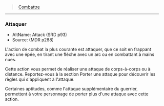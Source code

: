 ﻿---
!Generic
Id: combat_hd.md#attaquer
ParentLink: combat_hd.md#combattre
Name: Attaquer
ParentName: Combattre
NameLevel: 3
AltName: Attack (SRD p93)
Source: (MDR p288)
Attributes: {}
---
> [Combattre](hd_combat.md)

---

### Attaquer

- AltName: Attack (SRD p93)
- Source: (MDR p288)

L'action de combat la plus courante est attaquer, que ce soit en frappant avec une épée, en tirant une flèche avec un arc ou en combattant à mains nues.

Cette action vous permet de réaliser une attaque de corps-à-corps ou à distance. Reportez-vous à la section Porter une attaque pour découvrir les règles qui s'appliquent à l'attaque.

Certaines aptitudes, comme l'attaque supplémentaire du guerrier, permettent à votre personnage de porter plus d'une attaque avec cette action.


